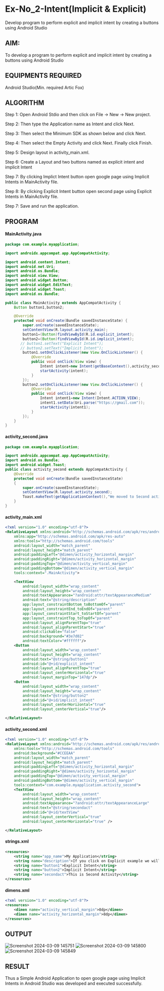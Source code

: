 # Ex-No_2-Intent(Implicit & Explicit)
Develop program to perform explicit and implicit intent by creating a buttons using Android Studio
## AIM:
To develop a program to perform explicit and implicit intent by creating a buttons using Android Studio
## EQUIPMENTS REQUIRED
Android Studio(Min. required Artic Fox)
## ALGORITHM
Step 1: Open Android Stdio and then click on File -> New -> New project.

Step 2: Then type the Application name as Intent and click Next.

Step 3: Then select the Minimum SDK as shown below and click Next.

Step 4: Then select the Empty Activity and click Next. Finally click Finish.

Step 5: Design layout in activity_main.xml.

Step 6: Create a Layout and two buttons named as explicit intent and implicit Intent

Step 7: By clicking Implict Intent button open google page using Implicit Intents in MainActivity file.

Step 8: By clicking Explicit Intent button open second page using Explicit Intents in MainActivity file.

Step 7: Save and run the application.
## PROGRAM
#### MainActivity.java
```java
package com.example.myapplication;

import androidx.appcompat.app.AppCompatActivity;

import android.content.Intent;
import android.net.Uri;
import android.os.Bundle;
import android.view.View;
import android.widget.Button;
import android.widget.EditText;
import android.widget.Toast;
import android.os.Bundle;

public class MainActivity extends AppCompatActivity {
    Button button1,button2;

    @Override
    protected void onCreate(Bundle savedInstanceState) {
        super.onCreate(savedInstanceState);
        setContentView(R.layout.activity_main);
        button1=(Button)findViewById(R.id.explicit_intent);
        button2=(Button)findViewById(R.id.implicit_intent);
       // button1.setText("Explicit Intent");
       // button2.setText("Implicit Intent");
        button1.setOnClickListener(new View.OnClickListener() {
            @Override
            public void onClick(View view) {
                Intent intent=new Intent(getBaseContext(),activity_second.class);
                startActivity(intent);
            }
        });
        button2.setOnClickListener(new View.OnClickListener() {
            @Override
            public void onClick(View view) {
                Intent intent1=new Intent(Intent.ACTION_VIEW);
                intent1.setData(Uri.parse("https://gmail.com"));
                startActivity(intent1);
            }
        });
    }
}
```
#### activity_second.java
```java
package com.example.myapplication;

import androidx.appcompat.app.AppCompatActivity;
import android.os.Bundle;
import android.widget.Toast;
public class activity_second extends AppCompatActivity {
    @Override
    protected void onCreate(Bundle savedInstanceState)
    {
        super.onCreate(savedInstanceState);
        setContentView(R.layout.activity_second);
        Toast.makeText(getApplicationContext(),"We moved to Second activity",Toast.LENGTH_LONG).show();
    }
}
```
#### activity_main.xml
```xml
<?xml version="1.0" encoding="utf-8"?>
<RelativeLayout xmlns:android="http://schemas.android.com/apk/res/android"
    xmlns:app="http://schemas.android.com/apk/res-auto"
    xmlns:tools="http://schemas.android.com/tools"
    android:layout_width="match_parent"
    android:layout_height="match_parent"
    android:paddingLeft="@dimen/activity_horizontal_margin"
    android:paddingRight="@dimen/activity_horizontal_margin"
    android:paddingTop="@dimen/activity_vertical_margin"
    android:paddingBottom="@dimen/activity_vertical_margin"
    tools:context=".MainActivity">

    <TextView
        android:layout_width="wrap_content"
        android:layout_height="wrap_content"
        android:textAppearance="?android:attr/textAppearanceMedium"
        android:text="@string/description"
        app:layout_constraintBottom_toBottomOf="parent"
        app:layout_constraintEnd_toEndOf="parent"
        app:layout_constraintStart_toStartOf="parent"
        app:layout_constraintTop_toTopOf="parent"
        android:layout_alignParentTop="true"
        android:layout_alignParentStart="true"
        android:clickable="false"
        android:background="#3e7d02"
        android:textColor="#ffffff"/>
    <Button
        android:layout_width="wrap_content"
        android:layout_height="wrap_content"
        android:text="@string/button1"
        android:id="@+id/explicit_intent"
        android:layout_alignParentTop="true"
        android:layout_centerHorizontal="true"
        android:layout_marginTop="147dp"/>
    <Button
        android:layout_width="wrap_content"
        android:layout_height="wrap_content"
        android:text="@string/button2"
        android:id="@+id/implicit_intent"
        android:layout_centerHorizontal="true"
        android:layout_centerVertical="true"/>

</RelativeLayout>
```
#### activity_second.xml
```xml
<?xml version="1.0" encoding="utf-8"?>
<RelativeLayout xmlns:android="http://schemas.android.com/apk/res/android"
    xmlns:tools="http://schemas.android.com/tools"
    android:background="#CCEEAA"
    android:layout_width="match_parent"
    android:layout_height="match_parent"
    android:paddingLeft="@dimen/activity_horizontal_margin"
    android:paddingRight="@dimen/activity_horizontal_margin"
    android:paddingTop="@dimen/activity_vertical_margin"
    android:paddingBottom="@dimen/activity_vertical_margin"
    tools:context="com.example.myapplication.activity_second">
    <TextView
        android:layout_width="wrap_content"
        android:layout_height="wrap_content"
        android:textAppearance="?android:attr/textAppearanceLarge"
        android:text="@string/secondact"
        android:id="@+id/textView"
        android:layout_centerVertical="true"
        android:layout_centerHorizontal="true" />

</RelativeLayout>
```
#### strings.xml
```xml
<resources>
    <string name="app_name">My Application</string>
    <string name="description">If you click on Explicit example we will navigate to second activity within App and if you click on Implicit example AbhiAndroid Homepage will open in Browser</string>
    <string name="button1">Explicit Intent</string>
    <string name="button2">Implicit Intent</string>
    <string name="secondact">This is Second Activity</string>
</resources>
```
#### dimens.xml
```xml
<?xml version="1.0" encoding="utf-8"?>
<resources>
    <dimen name="activity_vertical_margin">8dp</dimen>
    <dimen name="activity_horizontal_margin">8dp</dimen>
</resources>
```
## OUTPUT
![Screenshot 2024-03-09 145751](https://github.com/Nijeesh-bit/Ex-No_2-Intent-Implicit-Explicit-/assets/89188014/dc60dc5b-7f97-4264-8963-863b3f63f7f5)
![Screenshot 2024-03-09 145800](https://github.com/Nijeesh-bit/Ex-No_2-Intent-Implicit-Explicit-/assets/89188014/7d308ae5-c7c3-4e9b-abee-a48bf4c0270e)
![Screenshot 2024-03-09 145849](https://github.com/Nijeesh-bit/Ex-No_2-Intent-Implicit-Explicit-/assets/89188014/de6ef7ef-9c32-4698-acba-3f794d155e85)

## RESULT
Thus a Simple Android Application to open google page using Implicit Intents in Android Studio was developed and executed successfully.
